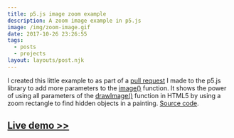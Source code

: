 ```yaml
---
title: p5.js image zoom example
description: A zoom image example in p5.js
image: /img/zoom-image.gif
date: 2017-10-26 23:26:55
tags:
  - posts
  - projects
layout: layouts/post.njk
---
```

I created this little example to as part of a [pull request](https://github.com/processing/p5.js/issues/942) I made to the p5.js library to add more parameters to the [image()](https://p5js.org/reference/#/p5/image) function. It shows the power of using all parameters of the [drawImage()](https://developer.mozilla.org/en-US/docs/Web/API/CanvasRenderingContext2D/drawImage) function in HTML5 by using a zoom rectangle to find hidden objects in a painting. [Source code](https://github.com/Jared-Sprague/zoom-image).

## [Live demo >>](/experiments/p5/zoom-image)

